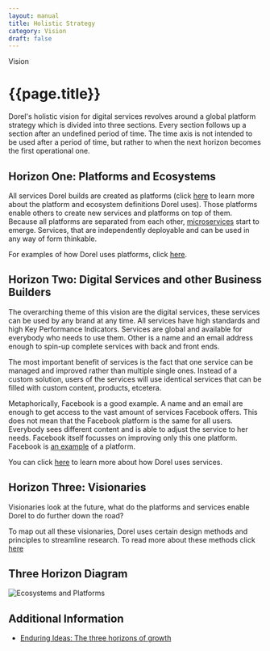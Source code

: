 ```yaml
---
layout: manual
title: Holistic Strategy
category: Vision
draft: false
---
```


Vision

# {{page.title}}

Dorel's holistic vision for digital services revolves around a global platform strategy which is divided into three sections. Every section follows up a section after an undefined period of time. The time axis is not intended to be used after a period of time, but rather to when the next horizon becomes the first operational one.

## Horizon One: Platforms and Ecosystems

All services Dorel builds are created as platforms (click [here](./platforms-and-ecosystems) to learn more about the platform and ecosystem definitions Dorel uses). Those platforms enable others to create new services and platforms on top of them. Because all platforms are separated from each other, [microservices](http://www.martinfowler.com/articles/microservices.html) start to emerge. Services, that are independently deployable and can be used in any way of form thinkable.

For examples of how Dorel uses platforms, click [here](./platforms-and-ecosystems).

## Horizon Two: Digital Services and other Business Builders

The overarching theme of this vision are the digital services, these services can be used by any brand at any time. All services have high standards and high Key Performance Indicators. Services are global and available for everybody who needs to use them. Other is a name and an email address enough to spin-up complete services with back and front ends.

The most important benefit of services is the fact that one service can be managed and improved rather than multiple single ones. Instead of a custom solution, users of the services will use identical services that can be filled with custom content, products, etcetera.

Metaphorically, Facebook is a good example. A name and an email are enough to get access to the vast amount of services Facebook offers. This does not mean that the Facebook platform is the same for all users. Everybody sees different content and is able to adjust the service to her needs. Facebook itself focusses on improving only this one platform. Facebook is [an example](https://en.wikipedia.org/wiki/Facebook_Platform) of a platform.

You can click [here](../helping-people-to-use-your-service/using-services-an-introduction) to learn more about how Dorel uses services.

## Horizon Three: Visionaries

Visionaries look at the future, what do the platforms and services enable Dorel to do further down the road?

To map out all these visionaries, Dorel uses certain design methods and principles to streamline research. To read more about these methods click [here](./design-frameworks)

## Three Horizon Diagram

![Ecosystems and Platforms](/assets/ecosystems-and-platforms.png "Ecosystems and Platforms")

## Additional Information

- [Enduring Ideas: The three horizons of growth](http://www.mckinsey.com/business-functions/strategy-and-corporate-finance/our-insights/enduring-ideas-the-three-horizons-of-growth)